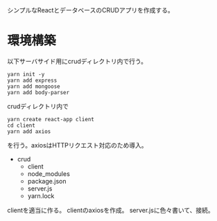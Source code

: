 
シンプルなReactとデータベースのCRUDアプリを作成する。

# 環境構築


以下サーバサイド用にcrudディレクトリ内で行う。
```
yarn init -y
yarn add express
yarn add mongoose
yarn add body-parser
```

crudディレクトリ内で

```
yarn create react-app client
cd client
yarn add axios
```
を行う。axiosはHTTPリクエスト対応のため導入。

- crud
    - client
    - node_modules
    - package.json
    - server.js
    - yarn.lock

clientを適当に作る。
clientのaxiosを作成。
server.jsに色々書いて、接続。












